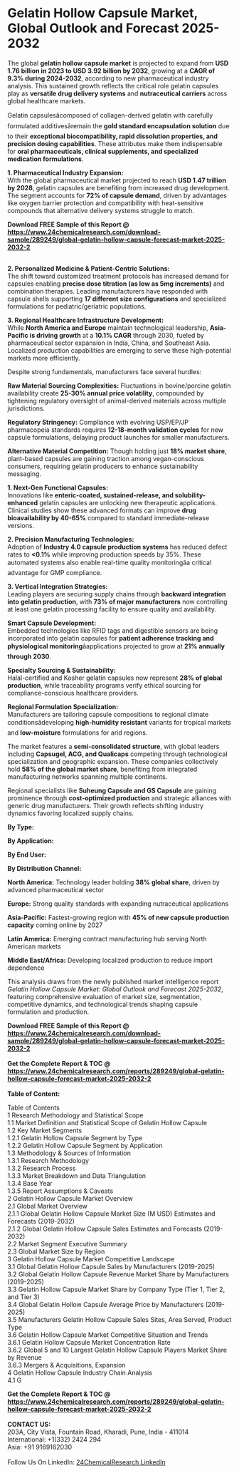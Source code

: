 <h1>Gelatin Hollow Capsule Market, Global Outlook and Forecast 2025-2032</h1><p>The global <strong>gelatin hollow capsule market</strong> is projected to expand from <strong>USD 1.76 billion in 2023 to USD 3.92 billion by 2032</strong>, growing at a <strong>CAGR of 9.3% during 2024-2032</strong>, according to new pharmaceutical industry analysis. This sustained growth reflects the critical role gelatin capsules play as <strong>versatile drug delivery systems</strong> and <strong>nutraceutical carriers</strong> across global healthcare markets.</p><p>Gelatin capsulesâcomposed of collagen-derived gelatin with carefully formulated additivesâremain the <strong>gold standard encapsulation solution</strong> due to their <strong>exceptional biocompatibility, rapid dissolution properties, and precision dosing capabilities</strong>. These attributes make them indispensable for <strong>oral pharmaceuticals, clinical supplements, and specialized medication formulations</strong>.</p><p><strong>1. Pharmaceutical Industry Expansion:</strong><br>
With the global pharmaceutical market projected to reach <strong>USD 1.47 trillion by 2028</strong>, gelatin capsules are benefiting from increased drug development. The segment accounts for <strong>72% of capsule demand</strong>, driven by advantages like oxygen barrier protection and compatibility with heat-sensitive compounds that alternative delivery systems struggle to match.</p><div><b>Download FREE Sample of this Report @ 
            <a href="https://www.24chemicalresearch.com/download-sample/289249/global-gelatin-hollow-capsule-forecast-market-2025-2032-2">
            https://www.24chemicalresearch.com/download-sample/289249/global-gelatin-hollow-capsule-forecast-market-2025-2032-2</a></b></div><br><p><strong>2. Personalized Medicine &amp; Patient-Centric Solutions:</strong><br>
The shift toward customized treatment protocols has increased demand for capsules enabling <strong>precise dose titration (as low as 5mg increments)</strong> and combination therapies. Leading manufacturers have responded with capsule shells supporting <strong>17 different size configurations</strong> and specialized formulations for pediatric/geriatric populations.</p><p><strong>3. Regional Healthcare Infrastructure Development:</strong><br>
While <strong>North America and Europe</strong> maintain technological leadership, <strong>Asia-Pacific is driving growth</strong> at a <strong>10.1% CAGR</strong> through 2030, fueled by pharmaceutical sector expansion in India, China, and Southeast Asia. Localized production capabilities are emerging to serve these high-potential markets more efficiently.</p><p>Despite strong fundamentals, manufacturers face several hurdles:</p><p><strong>Raw Material Sourcing Complexities:</strong> Fluctuations in bovine/porcine gelatin availability create <strong>25-30% annual price volatility</strong>, compounded by tightening regulatory oversight of animal-derived materials across multiple jurisdictions.</p><p><strong>Regulatory Stringency:</strong> Compliance with evolving USP/EP/JP pharmacopeia standards requires <strong>12-18-month validation cycles</strong> for new capsule formulations, delaying product launches for smaller manufacturers.</p><p><strong>Alternative Material Competition:</strong> Though holding just <strong>18% market share</strong>, plant-based capsules are gaining traction among vegan-conscious consumers, requiring gelatin producers to enhance sustainability messaging.</p><p><strong>1. Next-Gen Functional Capsules:</strong><br>
Innovations like <strong>enteric-coated, sustained-release, and solubility-enhanced</strong> gelatin capsules are unlocking new therapeutic applications. Clinical studies show these advanced formats can improve <strong>drug bioavailability by 40-65%</strong> compared to standard immediate-release versions.</p><p><strong>2. Precision Manufacturing Technologies:</strong><br>
Adoption of <strong>Industry 4.0 capsule production systems</strong> has reduced defect rates to <strong>&lt;0.1%</strong> while improving production speeds by 35%. These automated systems also enable real-time quality monitoringâa critical advantage for GMP compliance.</p><p><strong>3. Vertical Integration Strategies:</strong><br>
Leading players are securing supply chains through <strong>backward integration into gelatin production</strong>, with <strong>73% of major manufacturers</strong> now controlling at least one gelatin processing facility to ensure quality and availability.</p><p><strong>Smart Capsule Development:</strong><br>
	Embedded technologies like RFID tags and digestible sensors are being incorporated into gelatin capsules for <strong>patient adherence tracking and physiological monitoring</strong>âapplications projected to grow at <strong>21% annually through 2030</strong>.</p><p><strong>Specialty Sourcing &amp; Sustainability:</strong><br>
	Halal-certified and Kosher gelatin capsules now represent <strong>28% of global production</strong>, while traceability programs verify ethical sourcing for compliance-conscious healthcare providers.</p><p><strong>Regional Formulation Specialization:</strong><br>
	Manufacturers are tailoring capsule compositions to regional climate conditionsâdeveloping <strong>high-humidity resistant</strong> variants for tropical markets and <strong>low-moisture</strong> formulations for arid regions.</p><p>The market features a <strong>semi-consolidated structure</strong>, with global leaders including <strong>Capsugel, ACG, and Qualicaps</strong> competing through technological specialization and geographic expansion. These companies collectively hold <strong>58% of the global market share</strong>, benefiting from integrated manufacturing networks spanning multiple continents.</p><p>Regional specialists like <strong>Suheung Capsule and GS Capsule</strong> are gaining prominence through <strong>cost-optimized production</strong> and strategic alliances with generic drug manufacturers. Their growth reflects shifting industry dynamics favoring localized supply chains.</p><p><strong>By Type:</strong></p><p><strong>By Application:</strong></p><p><strong>By End User:</strong></p><p><strong>By Distribution Channel:</strong></p><p><strong>North America:</strong> Technology leader holding <strong>38% global share</strong>, driven by advanced pharmaceutical sector</p><p><strong>Europe:</strong> Strong quality standards with expanding nutraceutical applications</p><p><strong>Asia-Pacific:</strong> Fastest-growing region with <strong>45% of new capsule production capacity</strong> coming online by 2027</p><p><strong>Latin America:</strong> Emerging contract manufacturing hub serving North American markets</p><p><strong>Middle East/Africa:</strong> Developing localized production to reduce import dependence</p><p>This analysis draws from the newly published market intelligence report <em>Gelatin Hollow Capsule Market: Global Outlook and Forecast 2025-2032</em>, featuring comprehensive evaluation of market size, segmentation, competitive dynamics, and technological trends shaping capsule formulation and production.</p><div><b>Download FREE Sample of this Report @ 
            <a href="https://www.24chemicalresearch.com/download-sample/289249/global-gelatin-hollow-capsule-forecast-market-2025-2032-2">
            https://www.24chemicalresearch.com/download-sample/289249/global-gelatin-hollow-capsule-forecast-market-2025-2032-2</a></b></div><br><div><b>Get the Complete Report & TOC @ 
            <a href="https://www.24chemicalresearch.com/reports/289249/global-gelatin-hollow-capsule-forecast-market-2025-2032-2">
            https://www.24chemicalresearch.com/reports/289249/global-gelatin-hollow-capsule-forecast-market-2025-2032-2</a></b></div><br>
            <b>Table of Content:</b><p>Table of Contents<br />
1 Research Methodology and Statistical Scope<br />
1.1 Market Definition and Statistical Scope of Gelatin Hollow Capsule<br />
1.2 Key Market Segments<br />
1.2.1 Gelatin Hollow Capsule Segment by Type<br />
1.2.2 Gelatin Hollow Capsule Segment by Application<br />
1.3 Methodology & Sources of Information<br />
1.3.1 Research Methodology<br />
1.3.2 Research Process<br />
1.3.3 Market Breakdown and Data Triangulation<br />
1.3.4 Base Year<br />
1.3.5 Report Assumptions & Caveats<br />
2 Gelatin Hollow Capsule Market Overview<br />
2.1 Global Market Overview<br />
2.1.1 Global Gelatin Hollow Capsule Market Size (M USD) Estimates and Forecasts (2019-2032)<br />
2.1.2 Global Gelatin Hollow Capsule Sales Estimates and Forecasts (2019-2032)<br />
2.2 Market Segment Executive Summary<br />
2.3 Global Market Size by Region<br />
3 Gelatin Hollow Capsule Market Competitive Landscape<br />
3.1 Global Gelatin Hollow Capsule Sales by Manufacturers (2019-2025)<br />
3.2 Global Gelatin Hollow Capsule Revenue Market Share by Manufacturers (2019-2025)<br />
3.3 Gelatin Hollow Capsule Market Share by Company Type (Tier 1, Tier 2, and Tier 3)<br />
3.4 Global Gelatin Hollow Capsule Average Price by Manufacturers (2019-2025)<br />
3.5 Manufacturers Gelatin Hollow Capsule Sales Sites, Area Served, Product Type<br />
3.6 Gelatin Hollow Capsule Market Competitive Situation and Trends<br />
3.6.1 Gelatin Hollow Capsule Market Concentration Rate<br />
3.6.2 Global 5 and 10 Largest Gelatin Hollow Capsule Players Market Share by Revenue<br />
3.6.3 Mergers & Acquisitions, Expansion<br />
4 Gelatin Hollow Capsule Industry Chain Analysis<br />
4.1 G</p><div><b>Get the Complete Report & TOC @ 
            <a href="https://www.24chemicalresearch.com/reports/289249/global-gelatin-hollow-capsule-forecast-market-2025-2032-2">
            https://www.24chemicalresearch.com/reports/289249/global-gelatin-hollow-capsule-forecast-market-2025-2032-2</a></b></div><br><b>CONTACT US:</b><br>
            203A, City Vista, Fountain Road, Kharadi, Pune, India - 411014<br>
            International: +1(332) 2424 294<br>
            Asia: +91 9169162030 <br><br>
            Follow Us On LinkedIn: <a href="https://www.linkedin.com/company/24chemicalresearch/">24ChemicalResearch LinkedIn</a>